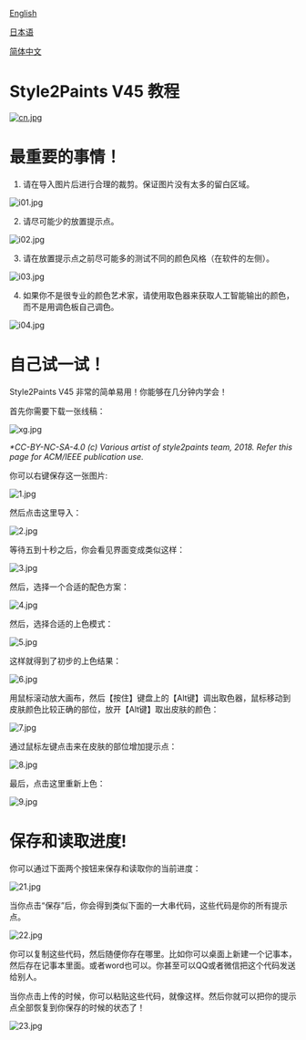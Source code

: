 ﻿[English](https://style2paints.github.io/)

[日本语](https://style2paints.github.io/README_ja)

[简体中文](https://style2paints.github.io/README_zh)

# Style2Paints V45 教程

[![cn.jpg](https://i.loli.net/2019/12/07/Ln5dsIj3tmKAqBH.jpg)](https://i.loli.net/2019/12/07/Ln5dsIj3tmKAqBH.jpg)

# 最重要的事情！

1. 请在导入图片后进行合理的裁剪。保证图片没有太多的留白区域。

![i01.jpg](https://i.loli.net/2019/12/11/4Qd8rqw9eNmIba6.jpg)

2. 请尽可能少的放置提示点。

![i02.jpg](https://i.loli.net/2019/12/11/waKLMqdZDJkp57T.jpg)

3. 请在放置提示点之前尽可能多的测试不同的颜色风格（在软件的左侧）。

![i03.jpg](https://i.loli.net/2019/12/11/qigQdfH6UeYkMlR.jpg)

4. 如果你不是很专业的颜色艺术家，请使用取色器来获取人工智能输出的颜色，而不是用调色板自己调色。

![i04.jpg](https://i.loli.net/2019/12/11/XRrAGZwcT5l1hot.jpg)

# 自己试一试！

Style2Paints V45 非常的简单易用！你能够在几分钟内学会！

首先你需要下载一张线稿：

![xg.jpg](https://i.loli.net/2019/12/07/pHOmb7nX2MivuVo.png)

*\*CC-BY-NC-SA-4.0 (c) Various artist of style2paints team, 2018. Refer this page for ACM/IEEE publication use.*

你可以右键保存这一张图片:

![1.jpg](https://i.loli.net/2019/12/07/wURDLvKsl9Cyiqh.jpg)

然后点击这里导入：

![2.jpg](https://i.loli.net/2019/12/07/UmiHNs3hOoYkGPJ.jpg)

等待五到十秒之后，你会看见界面变成类似这样：

![3.jpg](https://i.loli.net/2019/12/07/vzBV9kd6FmXHuqb.jpg)

然后，选择一个合适的配色方案：

![4.jpg](https://i.loli.net/2019/12/07/1XY5h8Hxd9AMfGr.jpg)

然后，选择合适的上色模式：

![5.jpg](https://i.loli.net/2019/12/07/f68QsIuhEA27RLZ.jpg)

这样就得到了初步的上色结果：

![6.jpg](https://i.loli.net/2019/12/07/v8iMkrcbJuPC29F.jpg)

用鼠标滚动放大画布，然后【按住】键盘上的【Alt键】调出取色器，鼠标移动到皮肤颜色比较正确的部位，放开【Alt键】取出皮肤的颜色：

![7.jpg](https://i.loli.net/2019/12/07/cqY7HCdfaLNh2gw.jpg)


通过鼠标左键点击来在皮肤的部位增加提示点：

![8.jpg](https://i.loli.net/2019/12/07/fmDQsJEH7VrOZGa.jpg)

最后，点击这里重新上色：

![9.jpg](https://i.loli.net/2019/12/07/yOzmKefNS2XJxcP.jpg)

# 保存和读取进度!

你可以通过下面两个按钮来保存和读取你的当前进度：

![21.jpg](https://i.loli.net/2019/12/07/PlfXy1Tmj6HgNS5.jpg)

当你点击“保存”后，你会得到类似下面的一大串代码，这些代码是你的所有提示点。

![22.jpg](https://i.loli.net/2019/12/07/3UHpBK6tDkVScom.jpg)

你可以复制这些代码，然后随便你存在哪里。比如你可以桌面上新建一个记事本，然后存在记事本里面。或者word也可以。你甚至可以QQ或者微信把这个代码发送给别人。

当你点击上传的时候，你可以粘贴这些代码，就像这样。然后你就可以把你的提示点全部恢复到你保存的时候的状态了！

![23.jpg](https://i.loli.net/2019/12/07/dTMD48euUFYBOEG.jpg)

<span id="faq"></span>

